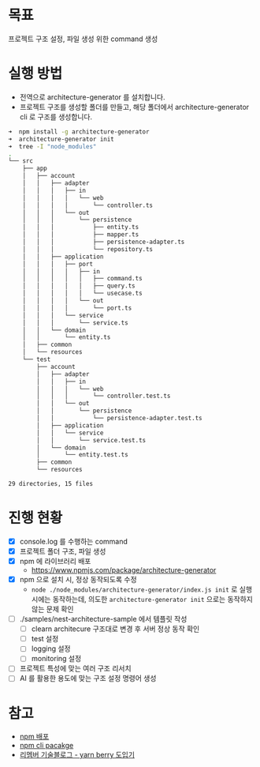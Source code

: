 # 목표

프로젝트 구조 설정, 파일 생성 위한 command 생성

# 실행 방법

- 전역으로 architecture-generator 를 설치합니다.
- 프로젝트 구조를 생성할 폴더를 만들고, 해당 폴더에서 architecture-generator cli 로 구조를 생성합니다.

```sh
➜  npm install -g architecture-generator
➜  architecture-generator init
➜  tree -I "node_modules"
.
└── src
    ├── app
    │   ├── account
    │   │   ├── adapter
    │   │   │   ├── in
    │   │   │   │   └── web
    │   │   │   │       └── controller.ts
    │   │   │   └── out
    │   │   │       └── persistence
    │   │   │           ├── entity.ts
    │   │   │           ├── mapper.ts
    │   │   │           ├── persistence-adapter.ts
    │   │   │           └── repository.ts
    │   │   ├── application
    │   │   │   ├── port
    │   │   │   │   ├── in
    │   │   │   │   │   ├── command.ts
    │   │   │   │   │   ├── query.ts
    │   │   │   │   │   └── usecase.ts
    │   │   │   │   └── out
    │   │   │   │       └── port.ts
    │   │   │   └── service
    │   │   │       └── service.ts
    │   │   └── domain
    │   │       └── entity.ts
    │   ├── common
    │   └── resources
    └── test
        ├── account
        │   ├── adapter
        │   │   ├── in
        │   │   │   └── web
        │   │   │       └── controller.test.ts
        │   │   └── out
        │   │       └── persistence
        │   │           └── persistence-adapter.test.ts
        │   ├── application
        │   │   └── service
        │   │       └── service.test.ts
        │   └── domain
        │       └── entity.test.ts
        ├── common
        └── resources

29 directories, 15 files
```

# 진행 현황

- [x] console.log 를 수행하는 command
- [x] 프로젝트 폴더 구조, 파일 생성
- [x] npm 에 라이브러리 배포
  - https://www.npmjs.com/package/architecture-generator
- [x] npm 으로 설치 시, 정상 동작되도록 수정
  - `node ./node_modules/architecture-generator/index.js init` 로 실행시에는 동작하는데, 의도한 `architecture-generator init` 으로는 동작하지 않는 문제 확인
- [ ] ./samples/nest-architecture-sample 에서 템플릿 작성
  - [ ] clearn architecure 구조대로 변경 후 서버 정상 동작 확인
  - [ ] test 설정
  - [ ] logging 설정
  - [ ] monitoring 설정
- [ ] 프로젝트 특성에 맞는 여러 구조 리서치
- [ ] AI 를 활용한 용도에 맞는 구조 설정 명령어 생성

# 참고

- [npm 배포](https://www.freecodecamp.org/news/how-to-create-and-publish-your-first-npm-package/)
- [npm cli pacakge](https://blog.npmjs.org/post/118810260230/building-a-simple-command-line-tool-with-npm.html)
- [리멤버 기술블로그 - yarn berry 도입기](https://blog.dramancompany.com/2023/02/%EB%A6%AC%EB%A9%A4%EB%B2%84-%EC%9B%B9-%EC%84%9C%EB%B9%84%EC%8A%A4-%EC%A2%8C%EC%B6%A9%EC%9A%B0%EB%8F%8C-yarn-berry-%EB%8F%84%EC%9E%85%EA%B8%B0/)
